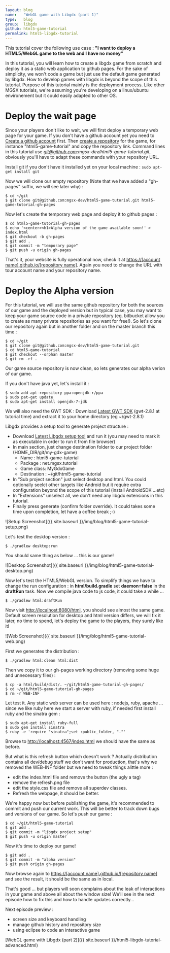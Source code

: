 ```yaml
---
layout: blog
name:   "WebGL game with Libgdx (part 1)"
type:   blog
group:  libgdx
github: html5-game-tutorial
permalink: html5-libgdx-tutorial
---
```


This tutorial cover the following use case : **"I want to deploy a HTML5/WebGL game to the web and I have no money"**

In this tutorial, you will learn how to create a libgdx game from scratch and deploy it as a static web application to github pages. For the sake of simplicity, we won't code a game but just use the default game generated by libgdx. How to develop games with libgdx is beyond the scope of this tutorial. Purpose of this tutorial mainly is the deployment process. 
Like other MGSX tutorials, we're assuming you're developing on a linux/ubuntu environement but it could easily adapted to other OS.


# Deploy the wait page

Since your players don't like to wait, we will first deploy a temporary web page for your game. 
If you don't have a github account yet you need to [Create a github account](https://github.com) first.
Then [create a repository](https://github.com/new) for the game, for instance "html5-game-tutorial"
and copy the repository link. Command lines in this tutorial use *git@github.com:mgsx-dev/html5-game-tutorial.git*, obviously you'll have to adapt these commands with your repository URL.

Install git if you don't have it installed yet on your local machine : `sudo apt-get install git`

Now we will clone our empty repository (Note that we have added a "gh-pages" suffix, we will see later why) :

	$ cd ~/git
	$ git clone git@github.com:mgsx-dev/html5-game-tutorial.git html5-game-tutorial-gh-pages


Now let's create the temporary web page and deploy it to github pages :

	$ cd html5-game-tutorial-gh-pages
	$ echo '<center><h1>Alpha version of the game available soon!' > index.html
	$ git checkout -b gh-pages
	$ git add .
	$ git commit -m "temporary page"
	$ git push -u origin gh-pages

That's it, your website is fully operational now, check it at [https://[account name].github.io/[repository name]](https://mgsx-dev.github.io/html5-game-tutorial). Again you need to change the URL with tour account name and your repository name.


# Deploy the Alpha version

For this tutorial, we will use the same github repository for both the sources of our game and the deployed version but in typical case, you may want to keep your game source code in a private repository (eg. bitbucket allow you to create as many private repositories as you want for free!).
So let's clone our repository again but in another folder and on the master branch this time :

	$ cd ~/git
	$ git clone git@github.com:mgsx-dev/html5-game-tutorial.git
	$ cd html5-game-tutorial
	$ git checkout --orphan master
	$ git rm -rf .

Our game source repository is now clean, so lets generates our alpha verion of our game.

If you don't have java yet, let's install it : 

	$ sudo add-apt-repository ppa:openjdk-r/ppa  
	$ sudo pat-get update
	$ sudo apt-get install openjdk-7-jdk

We will also need the GWT SDK : Download [Latest GWT SDK](http://www.gwtproject.org/download.html) (gwt-2.8.1 at tutorial time) and extract it to your home directory (eg ~/gwt-2.8.1)


Libgdx provides a setup tool to generate project structure :

* Download [Latest Libgdx setup tool](https://bitly.com/1i3C7i3) and run it (you may need to mark it as executable in order to run it from file browser)
* In main section, just change destination folder to our project folder (HOME_DIR/git/my-gdx-game)
  * Name : html5-game-tutorial
  * Package : net.mgsx.tutorial
  * Game class: MyGdxGame
  * Destination : ~/git/html5-game-tutorial
* In "Sub project section" just select desktop and html. You could optionally seelct other targets like Android but it require extra configuration beyond the scope of this tutorial (install AndroidSDK ...etc)
* In "Extensions" unselect all, we don't need any libgdx extensions in this tutorial.
* Finally press generate (confirm folder override). It could takes some time upon completion, let have a coffee break ;-)

![Setup Screenshot]({{ site.baseurl }}/img/blog/html5-game-tutorial-setup.png)

Let's test the desktop version : 

	$ ./gradlew desktop:run

You should same thing as below ... this is our game!

![Desktop Screenshot]({{ site.baseurl }}/img/blog/html5-game-tutorial-desktop.png)


Now let's test the HTML5/WebGL version. To simplify things we have to change the run configuration : in **html/build.gradle** set **daemon=false** in the **draftRun** task. Now we compile java code to js code, it could take a while ...

	$ ./gradlew html:draftRun


Now visit [http://localhost:8080/html](http://localhost:8080/html), you should see almost the same game. Default screen resolution for desktop and html version differs, we will fix it later, no time to spend, let's deploy the game to the players, they surely like it!

![Web Screenshot]({{ site.baseurl }}/img/blog/html5-game-tutorial-web.png)


First we generates the distribution :

	$ ./gradlew html:clean html:dist

Then we copy it to our gh-pages working directory (removing some huge and unnecessary files) :

	$ cp -a html/build/dist/. ~/git/html5-game-tutorial-gh-pages/
	$ cd ~/git/html5-game-tutorial-gh-pages
	$ rm -r WEB-INF

Let test it. Any static web server can be used here : nodejs, ruby, apache ... since we like ruby here we start a server with ruby, if needed first install ruby and the sinatra gem :

	$ sudo apt-get install ruby-full
	$ sudo gem install sinatra
	$ ruby -e 'require "sinatra";set :public_folder, "."'


Browse to [http://localhost:4567/index.html](http://localhost:4567/index.html) we should have the same as before.

But what is this refresh button which doesn't work ? Actually distribution contains all dev/debug stuff we don't want for production, that's why we removed the WEB-INF folder but we need to tweak things alittle more :

* edit the index.html file and remove the button (the ugly a tag)
* remove the refresh.png file
* edit the style.css file and remove all superdev classes.
* Refresh the webpage, it should be better.

We're happy now but before publishing the game, it's recommended to commit and push our current work. This will be better to track down bugs and versions of our game.
So let's push our game :

	$ cd ~/git/html5-game-tutorial
	$ git add .
	$ git commit -m "libgdx project setup"
	$ git push -u origin master


Now it's time to deploy our game!

	$ git add .
	$ git commit -m "alpha version"
	$ git push origin gh-pages

Now browse again to [https://[account name].github.io/[repository name]](https://mgsx-dev.github.io/html5-game-tutorial) and see the result, it should be the same as in local. 

That's good ... but players will soon complains about the leak of interactions in your game and above all about the window size! 
We'll see in the next episode how to fix this and how to handle updates correctly...

Next episode preview :

* screen size and keyboard handling
* manage github history and repository size
* using eclipse to code an interactive game

[WebGL game with Libgdx (part 2)]({{ site.baseurl }}/html5-libgdx-tutorial-advanced.html)